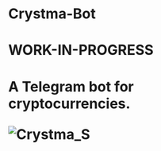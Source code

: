 # Crystma-Bot
<h1>WORK-IN-PROGRESS<h1>
A Telegram bot for cryptocurrencies.
  
![Crystma_S](https://user-images.githubusercontent.com/36669435/62838373-b9d05580-bc98-11e9-8131-db5caaf97949.png)
